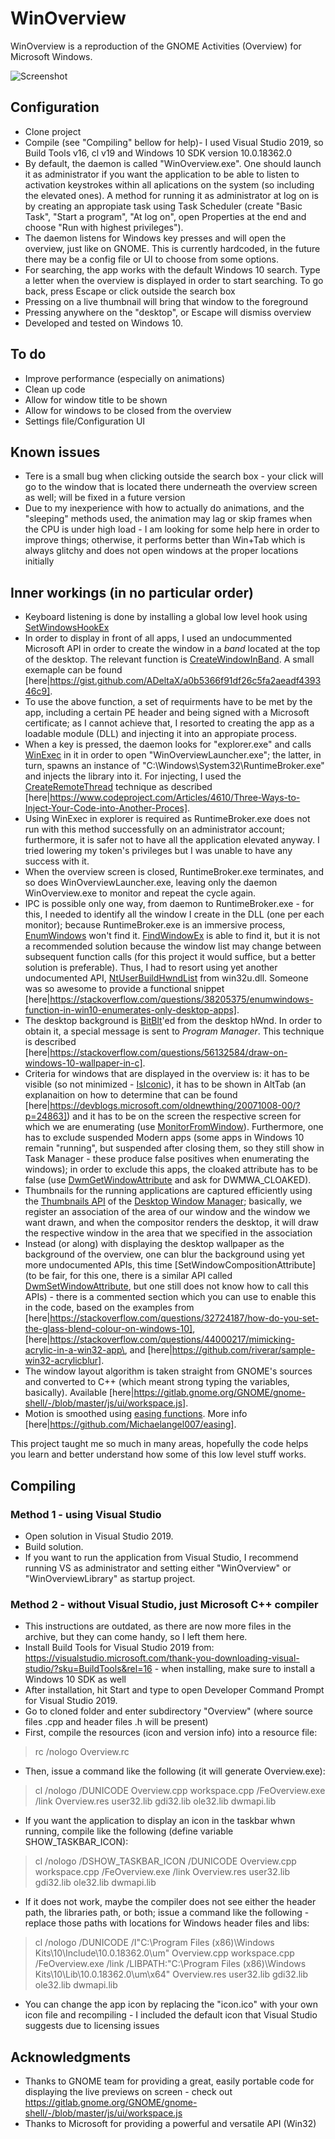 # WinOverview
WinOverview is a reproduction of the GNOME Activities (Overview) for Microsoft Windows.

![Screenshot](/docs/screenshot2.png?raw=true "Screenshot")

## Configuration
* Clone project
* Compile (see "Compiling" bellow for help)- I used Visual Studio 2019, so Build Tools v16, cl v19 and Windows 10 SDK version 10.0.18362.0
* By default, the daemon is called "WinOverview.exe". One should launch it as administrator if you want the application to be able to listen to activation keystrokes within all aplications on the system (so including the elevated ones). A method for running it as administrator at log on is by creating an appropiate task using Task Scheduler (create "Basic Task", "Start a program", "At log on", open Properties at the end and choose "Run with highest privileges").
* The daemon listens for Windows key presses and will open the overview, just like on GNOME. This is currently hardcoded, in the future there may be a config file or UI to choose from some options.
* For searching, the app works with the default Windows 10 search. Type a letter when the overview is displayed in order to start searching. To go back, press Escape or click outside the search box
* Pressing on a live thumbnail will bring that window to the foreground
* Pressing anywhere on the "desktop", or Escape will dismiss overview
* Developed and tested on Windows 10.

## To do
* Improve performance (especially on animations)
* Clean up code
* Allow for window title to be shown
* Allow for windows to be closed from the overview
* Settings file/Configuration UI

## Known issues
* Tere is a small bug when clicking outside the search box - your click will go to the window that is located there underneath the overview screen as well; will be fixed in a future version
* Due to my inexperience with how to actually do animations, and the "sleeping" methods used, the animation may lag or skip frames when the CPU is under high load - I am looking for some help here in order to improve things; otherwise, it performs better than Win+Tab which is always glitchy and does not open windows at the proper locations initially

## Inner workings (in no particular order)
* Keyboard listening is done by installing a global low level hook using [SetWindowsHookEx]
* In order to display in front of all apps, I used an undocummented Microsoft API in order to create the window in a *band* located at the top of the desktop. The relevant function is [CreateWindowInBand]. A small exemaple can be found [here|https://gist.github.com/ADeltaX/a0b5366f91df26c5fa2aeadf439346c9].
* To use the above function, a set of requirments have to be met by the app, including a certain PE header and being signed with a Microsoft certificate; as I cannot achieve that, I resorted to creating the app as a loadable module (DLL) and injecting it into an appropiate process.
* When a key is pressed, the daemon looks for "explorer.exe" and calls [WinExec] in it in order to open "WinOverviewLauncher.exe"; the latter, in turn, spawns an instance of "C:\Windows\System32\RuntimeBroker.exe" and injects the library into it. For injecting, I used the [CreateRemoteThread] technique as described [here|https://www.codeproject.com/Articles/4610/Three-Ways-to-Inject-Your-Code-into-Another-Proces].
* Using WinExec in explorer is required as RuntimeBroker.exe does not run with this method successfully on an administrator account; furthermore, it is safer not to have all the application elevated anyway. I tried lowering my token's privileges but I was unable to have any success with it.
* When the overview screen is closed, RuntimeBroker.exe terminates, and so does WinOverviewLauncher.exe, leaving only the daemon WinOverview.exe to monitor and repeat the cycle again.
* IPC is possible only one way, from daemon to RuntimeBroker.exe - for this, I needed to identify all the window I create in the DLL (one per each monitor); because RuntimeBroker.exe is an immersive process, [EnumWindows] won't find it. [FindWindowEx] is able to find it, but it is not a recommended solution because the window list may change between subsequent function calls (for this project it would suffice, but a better solution is preferable). Thus, I had to resort using yet another undocumented API, [NtUserBuildHwndList] from win32u.dll. Someone was so awesome to provide a functional snippet [here|https://stackoverflow.com/questions/38205375/enumwindows-function-in-win10-enumerates-only-desktop-apps].
* The desktop background is [BitBlt]'ed from the desktop hWnd. In order to obtain it, a special message is sent to *Program Manager*. This technique is described [here|https://stackoverflow.com/questions/56132584/draw-on-windows-10-wallpaper-in-c].
* Criteria for windows that are displayed in the overview is: it has to be visible (so not minimized - [IsIconic]), it has to be shown in AltTab (an explanaition on how to determine that can be found [here|https://devblogs.microsoft.com/oldnewthing/20071008-00/?p=24863]) and it has to be on the screen the respective screen for which we are enumerating (use [MonitorFromWindow]). Furthermore, one has to exclude suspended Modern apps (some apps in Windows 10 remain "running", but suspended after closing them, so they still show in Task Manager - these produce false positives when enumerating the windows); in order to exclude this apps, the cloaked attribute has to be false (use [DwmGetWindowAttribute] and ask for DWMWA_CLOAKED).
* Thumbnails for the running applications are captured efficiently using the [Thumbnails API] of the [Desktop Window Manager]; basically, we register an association of the area of our window and the window we want drawn, and when the compositor renders the desktop, it will draw the respective window in the area that we specified in the association
* Instead (or along) with displaying the desktop wallpaper as the background of the overview, one can blur the background using yet more undocumented APIs, this time [SetWindowCompositionAttribute] (to be fair, for this one, there is a similar API called [DwmSetWindowAttribute], but one still does not know how to call this APIs) - there is a commented section which you can use to enable this in the code, based on the examples from [here|https://stackoverflow.com/questions/32724187/how-do-you-set-the-glass-blend-colour-on-windows-10], [here|https://stackoverflow.com/questions/44000217/mimicking-acrylic-in-a-win32-app\, and [here|https://github.com/riverar/sample-win32-acrylicblur].
* The window layout algorithm is taken straight from GNOME's sources and converted to C++ (which meant strong typing the variables, basically). Available [here|https://gitlab.gnome.org/GNOME/gnome-shell/-/blob/master/js/ui/workspace.js].
* Motion is smoothed using [easing functions]. More info [here|https://github.com/Michaelangel007/easing].

This project taught me so much in many areas, hopefully the code helps you learn and better understand how some of this low level stuff works.

[SetWindowsHookEx]: https://docs.microsoft.com/en-us/windows/win32/api/winuser/nf-winuser-setwindowshookexw
[CreateWindowInBand]: https://blog.adeltax.com/window-z-order-in-windows-10/
[WinExec]: https://docs.microsoft.com/en-us/windows/win32/api/winbase/nf-winbase-winexec
[CreateRemoteThread]: https://docs.microsoft.com/en-us/windows/win32/api/processthreadsapi/nf-processthreadsapi-createremotethread
[EnumWindows]: https://docs.microsoft.com/en-us/windows/win32/api/winuser/nf-winuser-enumwindows
[FindWindowEx]: https://docs.microsoft.com/en-us/windows/win32/api/winuser/nf-winuser-findwindowexw
[NtUserBuildHwndList]: https://doxygen.reactos.org/dd/d79/include_2ntuser_8h_source.html
[BitBlt]: https://docs.microsoft.com/en-us/windows/win32/api/wingdi/nf-wingdi-bitblt
[IsIconic]: https://docs.microsoft.com/en-us/windows/win32/api/winuser/nf-winuser-isiconic
[MonitorFromWindow]: https://docs.microsoft.com/en-us/windows/win32/api/winuser/nf-winuser-monitorfromwindow
[DwmGetWindowAttribute]: https://docs.microsoft.com/en-us/windows/win32/api/dwmapi/nf-dwmapi-dwmgetwindowattribute
[Thumbnails API]: https://docs.microsoft.com/en-us/windows/win32/dwm/thumbnail-ovw
[Desktop Window Manager]: https://docs.microsoft.com/en-us/windows/win32/dwm/dwm-overview
[DwmSetWindowAttribute]: https://docs.microsoft.com/en-gb/windows/win32/api/dwmapi/nf-dwmapi-dwmsetwindowattribute
[easing functions]: https://easings.net/en

## Compiling
### Method 1 - using Visual Studio
* Open solution in Visual Studio 2019.
* Build solution.
* If you want to run the application from Visual Studio, I recommend running VS as administrator and setting either "WinOverview" or "WinOverviewLibrary" as startup project.
### Method 2 - without Visual Studio, just Microsoft C++ compiler
* This instructions are outdated, as there are now more files in the archive, but they can come handy, so I left them here.
* Install Build Tools for Visual Studio 2019 from: https://visualstudio.microsoft.com/thank-you-downloading-visual-studio/?sku=BuildTools&rel=16 - when installing, make sure to install a Windows 10 SDK as well
* After installation, hit Start and type to open Developer Command Prompt for Visual Studio 2019.
* Go to cloned folder and enter subdirectory "Overview" (where source files .cpp and header files .h will be present)
* First, compile the resources (icon and version info) into a resource file:
> rc /nologo Overview.rc
* Then, issue a command like the following (it will generate Overview.exe):
> cl /nologo /DUNICODE Overview.cpp workspace.cpp /FeOverview.exe /link Overview.res user32.lib gdi32.lib ole32.lib dwmapi.lib
* If you want the application to display an icon in the taskbar whwn running, compile like the following (define variable SHOW_TASKBAR_ICON):
> cl /nologo /DSHOW_TASKBAR_ICON /DUNICODE Overview.cpp workspace.cpp /FeOverview.exe /link Overview.res user32.lib gdi32.lib ole32.lib dwmapi.lib
* If it does not work, maybe the compiler does not see either the header path, the libraries path, or both; issue a command like the following - replace those paths with locations for Windows header files and libs:
> cl /nologo /DUNICODE /I"C:\Program Files (x86)\Windows Kits\10\Include\10.0.18362.0\um" Overview.cpp workspace.cpp /FeOverview.exe /link /LIBPATH:"C:\Program Files (x86)\Windows Kits\10\Lib\10.0.18362.0\um\x64" Overview.res user32.lib gdi32.lib ole32.lib dwmapi.lib
* You can change the app icon by replacing the "icon.ico" with your own icon file and recompiling - I included the default icon that Visual Studio suggests due to licensing issues

## Acknowledgments
* Thanks to GNOME team for providing a great, easily portable code for displaying the live previews on screen - check out https://gitlab.gnome.org/GNOME/gnome-shell/-/blob/master/js/ui/workspace.js
* Thanks to Microsoft for providing a powerful and versatile API (Win32)
